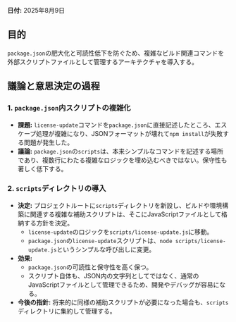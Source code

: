 **日付:** 2025年8月9日

## 目的
`package.json`の肥大化と可読性低下を防ぐため、複雑なビルド関連コマンドを外部スクリプトファイルとして管理するアーキテクチャを導入する。

## 議論と意思決定の過程

### 1. `package.json`内スクリプトの複雑化
- **課題:** `license-update`コマンドを`package.json`に直接記述したところ、エスケープ処理が複雑になり、JSONフォーマットが壊れて`npm install`が失敗する問題が発生した。
- **議論:** `package.json`の`scripts`は、本来シンプルなコマンドを記述する場所であり、複数行にわたる複雑なロジックを埋め込むべきではない。保守性も著しく低下する。

### 2. `scripts`ディレクトリの導入
- **決定:** プロジェクトルートに`scripts`ディレクトリを新設し、ビルドや環境構築に関連する複雑な補助スクリプトは、そこにJavaScriptファイルとして格納する方針を決定。
  - `license-update`のロジックを`scripts/license-update.js`に移動。
  - `package.json`の`license-update`スクリプトは、`node scripts/license-update.js`というシンプルな呼び出しに変更。
- **効果:**
  - `package.json`の可読性と保守性を高く保つ。
  - スクリプト自体も、JSON内の文字列としてではなく、通常のJavaScriptファイルとして管理できるため、開発やデバッグが容易になる。
- **今後の指針:** 将来的に同様の補助スクリプトが必要になった場合も、`scripts`ディレクトリに集約して管理する。